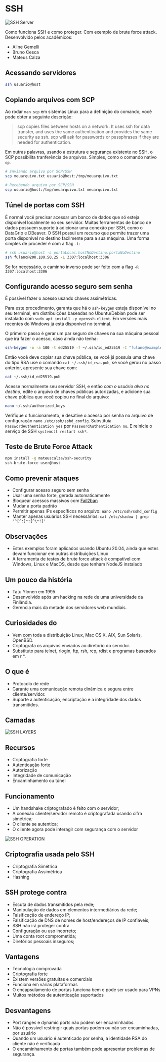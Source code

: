 # SSH

![SSH Server](/images/server.png)

Como funciona SSH e como proteger. Com exemplo de brute force attack.
Desenvolvido pelos acadêmicos:

 - Aline Gemelli
 - Bruno Cesca
 - Mateus Calza

## Acessando servidores

```bash
ssh usuario@host
```

## Copiando arquivos com SCP

Ao rodar `man scp` em sistemas Linux para a definição do comando, você pode obter a seguinte descrição:

> scp copies files between hosts on a network. It uses ssh for data transfer, and uses the same authentication and provides the same security as ssh. scp will ask for passwords or passphrases if they are needed for authentication.

Em outras palavras, usando a estrutura e segurança existente no SSH, o SCP possibilita tranferência de arquivos. Simples, como o comando nativo `cp`.

```bash
# Enviando arquivo por SCP/SSH
scp meuarquivo.txt usuario@host:/tmp/meuarquivo.txt

# Recebendo arquivo por SCP/SSH
scp usuario@host:/tmp/meuarquivo.txt meuarquivo.txt
```

## Túnel de portas com SSH

É normal você precisar acessar um banco de dados que só esteja disponível localmente no seu servidor. Muitas ferramentas de banco de dados possuem suporte à adicionar uma conexão por SSH, como o DataGrip e DBeaver. O SSH possui um recurso que permite trazer uma porta disponível no destino facilmente para a sua máquina. Uma forma simples de proceder é com a flag `-L`:

```bash
# ssh usuario@host -L portaLocal:hostNoDestino:portaNoDestino
ssh fulano@200.100.50.25 -L 3307:localhost:3306
```

Se for necessário, o caminho inverso pode ser feito com a flag `-R 3307:localhost:3306`

## Configurando acesso seguro sem senha

É possível fazer o acesso usando chaves assimétricas.

Para este procedimento, garanta que há o `ssh-keygen` esteja disponível no seu terminal, em distribuições baseadas no Ubuntu/Debian pode ser instalado com `sudo apt install -y openssh-client`. Em versões mais recentes do Windows já está disponível no terminal.

O primeiro passo é gerar um par seguro de chaves na sua máquina pessoal que irá fazer o acesso, caso ainda não tenha:

```bash
ssh-keygen -o -a 100 -t ed25519 -f ~/.ssh/id_ed25519 -C "fulano@example.com"
```

Então você deve copiar sua chave pública, se você já possuia uma chave do tipo RSA use o comando `cat ~/.ssh/id_rsa.pub`, se você gerou no passo anterior, apresente sua chave com:

```bash
cat ~/.ssh/id_ed25519.pub
```

Acesse normalmente seu servidor SSH, e então *com o usuário alvo no destino*, edite o arquivo de chaves públicas autorizadas, e adicione sua chave pública que você copiou no final do arquivo:

```bash
nano ~/.ssh/authorized_keys
```

Verifique o funcionamento, e desative o acesso por senha no arquivo de configuração `nano /etc/ssh/sshd_config`. Substituia `PasswordAuthentication yes` por `PasswordAuthentication no`. E reinicie o serviço de SSH `systemctl restart ssh*`.

## Teste de Brute Force Attack

```bash
npm install -g mateuscalza/ssh-security
ssh-brute-force user@host
```

## Como prevenir ataques

 - Configurar acesso seguro sem senha
 - Usar uma senha forte, gerada automaticamente
 - Bloquear acessos massivos com [Fail2ban](https://www.linode.com/docs/security/basics/using-fail2ban-to-secure-your-server-a-tutorial/)
 - Mudar a porta padrão
 - Permitir apenas IPs específicos no arquivo: `nano /etc/ssh/sshd_config`
 - Manter apenas usuários SSH necessários: `cat /etc/shadow | grep '^[^:]*:[^\*!]'`

## Observações

 - Estes exemplos foram aplicados usando Ubuntu 20.04, ainda que estes devam funcionar em outras distribuições Linux
 - A ferramenta de testes de brute force attack é compatível com Windows, Linux e MacOS, desde que tenham NodeJS instalado
 
## Um pouco da história 

- Tatu Ylonen em 1995
- Desenvolvido após um hacking na rede de uma universidade da Finlândia.
- Gerencia mais da metade dos servidores web mundiais.

## Curiosidades do 

- Vem com toda a distribuição Linux, Mac OS X, AIX, Sun Solaris, OpenBSD.
- Criptografa os arquivos enviados ao diretório do servidor.
- Substituto para telnet, rlogin, ftp, rsh, rcp, rdist e programas baseados em r *.

## O que é

- Protocolo de rede
- Garante uma comunicação remota dinâmica e segura entre cliente/servidor.
- Suporte a autenticação, encriptação e a integridade dos dados transmitidos.

## Camadas

![SSH LAYERS](/images/layers_ssh.png)

## Recursos
- Criptografia forte
- Autenticação forte
- Autorização
- Integridade de comunicação
- Encaminhamento ou túnel

## Funcionamento

- Um handshake criptografado é feito com o servidor;
- A conexão cliente/servidor remoto é criptografada usando cifra simétrica;
- O cliente se autentica;
- O cliente agora pode interagir com segurança com o servidor

![SSH OPERATION](/images/operation.png)

## Criptografia usada pelo SSH

- Criptografia Simétrica
- Criptografia Assimétrica
- Hashing


## SSH protege contra

- Escuta de dados transmitidos pela rede;
- Manipulação de dados em elementos intermediários da rede;
- Falsificação de endereço IP;
- Falsificação de DNS de nomes de host/endereços de IP confiáveis;
- SSH não irá proteger contra
- Configuração ou uso incorreto;
- Uma conta root comprometida;
- Diretórios pessoais inseguros;

## Vantagens

- Tecnologia comprovada
- Criptografia forte
- Existem versões gratuitas e comerciais
- Funciona em várias plataformas
- O encapsulamento de portas funciona bem e pode ser usado para VPNs
- Muitos métodos de autenticação suportados

## Desvantagens

- Port ranges e dynamic ports não podem ser encaminhados
- Não é possível restringir quais portas podem ou não ser encaminhadas, por usuário
- Quando um usuário é autenticado por senha, a identidade RSA do cliente não é verificada
- O encaminhamento de portas também pode apresentar problemas de segurança.
